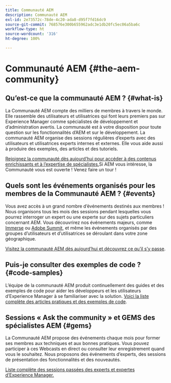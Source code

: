 ```yaml
---
title: Communauté AEM
description: Communauté AEM
exl-id: 2e73572c-78de-4c20-ada8-d95f7fd16dc9
source-git-commit: 768576e300b655962adc3e1db20fc5ec06a5ba6c
workflow-type: ht
source-wordcount: '316'
ht-degree: 100%

---
```


# Communauté AEM {#the-aem-community}

## Qu’est-ce que la communauté AEM ? {#what-is}

La Communauté AEM compte des milliers de membres à travers le monde. Elle rassemble des utilisateurs et utilisatrices qui font leurs premiers pas sur Experience Manager comme spécialistes de développement et d’administration avertis. La communauté est à votre disposition pour toute question sur les fonctionnalités d’AEM et sur le développement. La communauté AEM organise des sessions régulières d’experts avec des utilisateurs et utilisatrices experts internes et externes. Elle vous aide aussi à produire des exemples, des articles et des tutoriels.

[Rejoignez la communauté dès aujourd’hui pour accéder à des contenus enrichissants et à l’expertise de spécialistes.](https://experienceleaguecommunities.adobe.com/t5/adobe-experience-manager/ct-p/adobe-experience-manager-community?profile.language=fr)Si AEM vous intéresse, la Communauté vous est ouverte ! Venez faire un tour !

## Quels sont les événements organisés pour les membres de la Communauté AEM ? {#events}

Vous avez accès à un grand nombre d’événements destinés aux membres ! Nous organisons tous les mois des sessions pendant lesquelles vous pourrez interroger un expert ou une experte sur des sujets particuliers concernant AEM. Vous découvrirez nos événements majeurs, comme [Immerse](https://help-forums.adobe.com/content/adobeforums/en/experience-manager-forum/adobe-experience-manager.topic.html/forum__fb7p-the_immerseagendai.html) ou [Adobe Summit](https://business.adobe.com/summit/adobe-summit.html), et même les événements organisés par des groupes d’utilisateurs et d’utilisatrices se déroulant dans votre zone géographique.

[Visitez la communauté AEM dès aujourd’hui et découvrez ce qu’il s’y passe](https://help-forums.adobe.com/content/adobeforums/en/experience-manager-forum/adobe-experience-manager.html).

## Puis-je consulter des exemples de code ? {#code-samples}

L’équipe de la communauté AEM produit continuellement des guides et des exemples de code pour aider les développeurs et les utilisateurs d’Experience Manager à se familiariser avec la solution. [Voici la liste complète des articles pratiques et des exemples de code](https://experienceleaguecommunities.adobe.com/t5/adobe-experience-manager/ct-p/adobe-experience-manager-community?profile.language=fr).

## Sessions « Ask the community » et GEMS des spécialistes AEM {#gems}

La Communauté AEM propose des événements chaque mois pour former ses membres aux techniques et aux bonnes pratiques. Vous pouvez participer à ces Webcasts en direct ou consulter leur enregistrement quand vous le souhaitez. Nous proposons des événements d’experts, des sessions de présentation des fonctionnalités et des nouveautés.

[Liste complète des sessions passées des experts et expertes d’Experience Manager.](https://experienceleague.adobe.com/docs/experience-manager-guides-learn/tutorials/knowledge-base/expert-session/expert-session.html?lang=fr)
